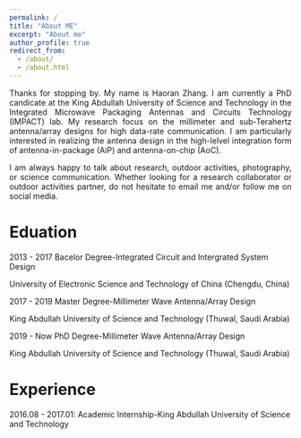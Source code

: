 ```yaml
---
permalink: /
title: "About ME"
excerpt: "About me"
author_profile: true
redirect_from: 
  - /about/
  - /about.html
---
```

<div style="text-align: justify">
Thanks for stopping by. My name is Haoran Zhang. I am currently a PhD candicate at the King Abdullah University of Science and Technology in the Integrated Microwave Packaging Antennas and Circuits Technology (IMPACT) lab. My research focus on the millimeter and sub-Terahertz antenna/array designs for high data-rate communication. I am particularly interested in realizing the antenna design in the high-lelvel integration form of antenna-in-package (AiP) and antenna-on-chip (AoC).  

I am always happy to talk about research, outdoor activities, photography, or science communication. Whether looking for a research collaborator or outdoor activities partner, do not hesitate to email me and/or follow me on social media.
</div>  

Eduation
======
2013 - 2017 Bacelor Degree-Integrated Circuit and Intergrated System Design  

University of Electronic Science and Technology of China (Chengdu, China)

2017 - 2019 Master Degree-Millimeter Wave Antenna/Array Design  

King Abdullah University of Science and Technology (Thuwal, Saudi Arabia)

2019 - Now PhD Degree-Millimeter Wave Antenna/Array Design  

King Abdullah University of Science and Technology (Thuwal, Saudi Arabia)  

Experience
======
2016.08 - 2017.01: Academic Internship-King Abdullah University of Science and Technology


